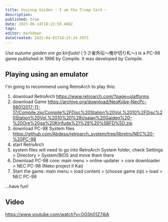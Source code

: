 ```yaml
---
title: Usajong Gaiden ~ I am the Trump Card ~
description: 
published: true
date: 2023-06-14T18:23:50.466Z
tags: 
editor: markdown
dateCreated: 2022-04-01T18:25:24.597Z
---
```


_Usa suzume gaiden ore ga kirifuda!_ (<span lang='ja'>うさ雀外伝～俺が切り札～</span>) is a PC-98 game published in 1996 by Compile.
It was developed by Compile.

## Playing using an emulator

I'm going to recommend using RetroArch to play this:
1. download RetroArch <https://www.retroarch.com/?page=platforms>
2. download Game <https://archive.org/download/NeoKobe-NecPc-98012017-11-17/Compile.zip/Compile%2FDisc%20Station%20Vol.%2010%2FDisc%20Station%20Vol.%2010%20%28Usajan%20Gaiden%20-%20Ore%20ga%20Kirifuda%21%29%20%5BFD%5D.zip>
3. download PC-98 System files <https://github.com/Abdess/retroarch_system/tree/libretro/NEC%20-%20PC-98>
4. start RetroArch
5. system files will need to go into RetroArch System folder, check Settings > Directory > System/BIOS and move them there
6. Download PC-98 core: main menu > online updater > core downloader > NEC PC-98 (Neko project II Kai)
7. Start the game: main menu > load content > (choose game zip) > load > NEC PC-98

...have fun!

## Video

https://www.youtube.com/watch?v=OG5h01Z74jA


